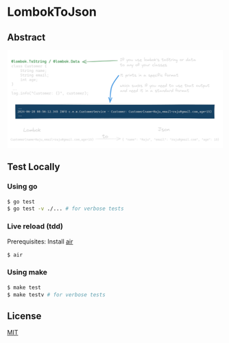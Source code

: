 
# LombokToJson

## Abstract
![rough idea](docs/assets/high-level-idea-clear.png)

## Test Locally

### Using go 

```bash
$ go test 
$ go test -v ./... # for verbose tests
```

### Live reload (tdd)

Prerequisites: Install [air](https://github.com/air-verse/air) 

```bash
$ air
```

### Using make

```bash
$ make test
$ make testv # for verbose tests
```

## License

[MIT](https://choosealicense.com/licenses/mit/)


